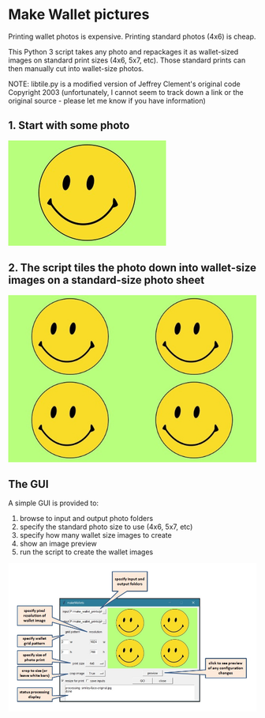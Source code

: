 # Make Wallet pictures

Printing wallet photos is expensive. Printing standard photos (4x6) is cheap.

This Python 3 script takes any photo and repackages it as wallet-sized images on standard print sizes (4x6, 5x7, etc). Those standard prints can then manually cut into wallet-size photos.

NOTE: libtile.py is a modified version of Jeffrey Clement's original code Copyright 2003 (unfortunately, I cannot seem to track down a link or the original source - please let me know if you have information)

## 1. Start with some photo
![Original Image](images/smiley-face-original.jpg)

## 2. The script tiles the photo down into wallet-size images on a standard-size photo sheet
![Wallet Photos](images/wallet-smiley-face-original.jpg)

## The GUI
A simple GUI is provided to:
1. browse to input and output photo folders
2. specify the standard photo size to use (4x6, 5x7, etc)
3. specify how many wallet size images to create
4. show an image preview
5. run the script to create the wallet images

![GUI](images/GUI.jpg)
